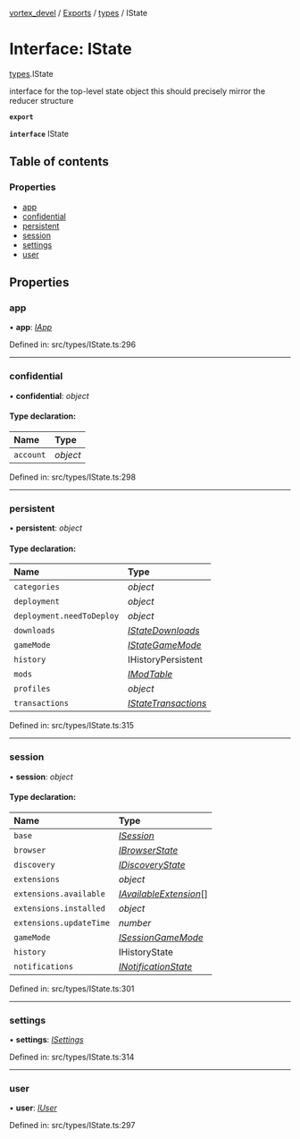 [vortex_devel](../README.md) / [Exports](../modules.md) / [types](../modules/types.md) / IState

# Interface: IState

[types](../modules/types.md).IState

interface for the top-level state object
this should precisely mirror the reducer structure

**`export`** 

**`interface`** IState

## Table of contents

### Properties

- [app](types.istate.md#app)
- [confidential](types.istate.md#confidential)
- [persistent](types.istate.md#persistent)
- [session](types.istate.md#session)
- [settings](types.istate.md#settings)
- [user](types.istate.md#user)

## Properties

### app

• **app**: [*IApp*](types.iapp.md)

Defined in: src/types/IState.ts:296

___

### confidential

• **confidential**: *object*

#### Type declaration:

Name | Type |
:------ | :------ |
`account` | *object* |

Defined in: src/types/IState.ts:298

___

### persistent

• **persistent**: *object*

#### Type declaration:

Name | Type |
:------ | :------ |
`categories` | *object* |
`deployment` | *object* |
`deployment.needToDeploy` | *object* |
`downloads` | [*IStateDownloads*](types.istatedownloads.md) |
`gameMode` | [*IStateGameMode*](types.istategamemode.md) |
`history` | IHistoryPersistent |
`mods` | [*IModTable*](types.imodtable.md) |
`profiles` | *object* |
`transactions` | [*IStateTransactions*](types.istatetransactions.md) |

Defined in: src/types/IState.ts:315

___

### session

• **session**: *object*

#### Type declaration:

Name | Type |
:------ | :------ |
`base` | [*ISession*](types.isession.md) |
`browser` | [*IBrowserState*](types.ibrowserstate.md) |
`discovery` | [*IDiscoveryState*](types.idiscoverystate.md) |
`extensions` | *object* |
`extensions.available` | [*IAvailableExtension*](types.iavailableextension.md)[] |
`extensions.installed` | *object* |
`extensions.updateTime` | *number* |
`gameMode` | [*ISessionGameMode*](types.isessiongamemode.md) |
`history` | IHistoryState |
`notifications` | [*INotificationState*](types.inotificationstate.md) |

Defined in: src/types/IState.ts:301

___

### settings

• **settings**: [*ISettings*](types.isettings.md)

Defined in: src/types/IState.ts:314

___

### user

• **user**: [*IUser*](types.iuser.md)

Defined in: src/types/IState.ts:297
